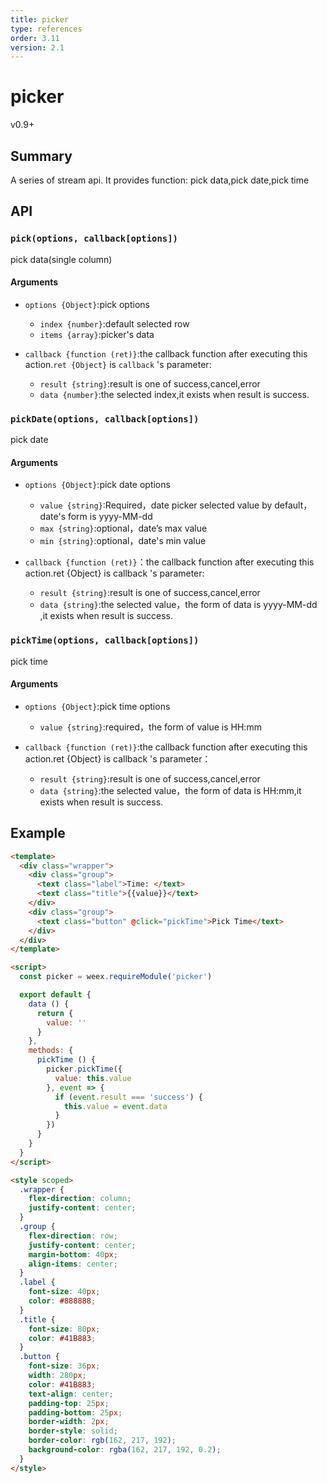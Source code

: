 ```yaml
---
title: picker
type: references
order: 3.11
version: 2.1
---
```


# picker

<span class="weex-version">v0.9+</span>

## Summary

A series of stream api. It provides function: pick data,pick date,pick time

## API
### `pick(options, callback[options])`

pick data(single column)

#### Arguments

- `options {Object}`:pick options
  - `index {number}`:default selected row
  - `items {array}`:picker's data

- `callback {function (ret)}`:the callback function after executing this action.`ret {Object}` is `callback` 's parameter:
  - `result {string}`:result is one of success,cancel,error
  - `data {number}`:the selected index,it exists when result is success.

### `pickDate(options, callback[options])`

pick date

#### Arguments

- `options {Object}`:pick date options
  - `value {string}`:Required，date picker selected value by default，date's form is yyyy-MM-dd
  - `max {string}`:optional，date’s max value
  - `min {string}`:optional，date's min value

- `callback {function (ret)}`：the callback function after executing this action.ret {Object} is callback 's parameter:
  - `result {string}`:result is one of success,cancel,error
  - `data {string}`:the selected value，the  form of data is yyyy-MM-dd ,it exists when result is success.

### `pickTime(options, callback[options])`

pick time

#### Arguments

- `options {Object}`:pick time options
  - `value {string}`:required，the form of value is HH:mm

- `callback {function (ret)}`:the callback function after executing this action.ret {Object} is callback 's parameter：
  - `result {string}`:result is one of success,cancel,error
  - `data {string}`:the selected value，the form of data is HH:mm,it exists when result is success.

## Example

```html
<template>
  <div class="wrapper">
    <div class="group">
      <text class="label">Time: </text>
      <text class="title">{{value}}</text>
    </div>
    <div class="group">
      <text class="button" @click="pickTime">Pick Time</text>
    </div>
  </div>
</template>

<script>
  const picker = weex.requireModule('picker')

  export default {
    data () {
      return {
        value: ''
      }
    },
    methods: {
      pickTime () {
        picker.pickTime({
          value: this.value
        }, event => {
          if (event.result === 'success') {
            this.value = event.data
          }
        })
      }
    }
  }
</script>

<style scoped>
  .wrapper {
    flex-direction: column;
    justify-content: center;
  }
  .group {
    flex-direction: row;
    justify-content: center;
    margin-bottom: 40px;
    align-items: center;
  }
  .label {
    font-size: 40px;
    color: #888888;
  }
  .title {
    font-size: 80px;
    color: #41B883;
  }
  .button {
    font-size: 36px;
    width: 280px;
    color: #41B883;
    text-align: center;
    padding-top: 25px;
    padding-bottom: 25px;
    border-width: 2px;
    border-style: solid;
    border-color: rgb(162, 217, 192);
    background-color: rgba(162, 217, 192, 0.2);
  }
</style>
```